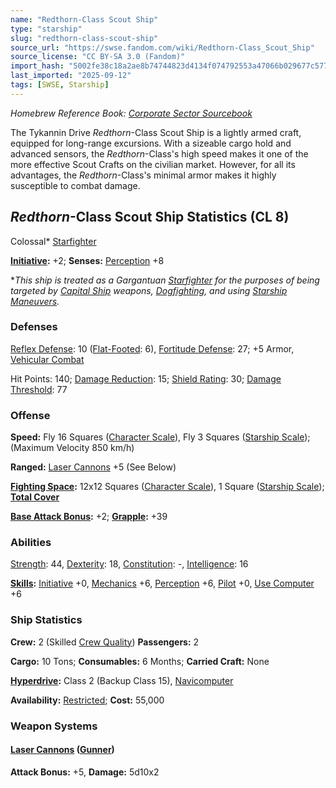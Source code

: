 ```yaml
---
name: "Redthorn-Class Scout Ship"
type: "starship"
slug: "redthorn-class-scout-ship"
source_url: "https://swse.fandom.com/wiki/Redthorn-Class_Scout_Ship"
source_license: "CC BY-SA 3.0 (Fandom)"
import_hash: "5002fe38c18a2ae8b74744823d4134f074792553a47066b029677c5778b28247"
last_imported: "2025-09-12"
tags: [SWSE, Starship]
---
```

*Homebrew Reference Book: [Corporate Sector Sourcebook](https://swse.fandom.com/wiki/Corporate_Sector_Sourcebook)*

The Tykannin Drive *Redthorn*-Class Scout Ship is a lightly armed craft, equipped for long-range excursions. With a sizeable cargo hold and advanced sensors, the *Redthorn*-Class's high speed makes it one of the more effective Scout Crafts on the civilian market. However, for all its advantages, the *Redthorn*-Class's minimal armor makes it highly susceptible to combat damage.

## *Redthorn*-Class Scout Ship Statistics (CL 8)
Colossal* [Starfighter](https://swse.fandom.com/wiki/Starfighter)

**[Initiative](https://swse.fandom.com/wiki/Initiative):** +2; **Senses:** [Perception](https://swse.fandom.com/wiki/Perception) +8

**This ship is treated as a Gargantuan [Starfighter](https://swse.fandom.com/wiki/Starfighter) for the purposes of being targeted by [Capital Ship](https://swse.fandom.com/wiki/Capital_Ship) weapons, [Dogfighting](https://swse.fandom.com/wiki/Dogfighting), and using [Starship Maneuvers](https://swse.fandom.com/wiki/Starship_Maneuvers).*
### Defenses
[Reflex Defense](https://swse.fandom.com/wiki/Reflex_Defense_(Vehicles)): 10 ([Flat-Footed](https://swse.fandom.com/wiki/Flat-Footed): 6), [Fortitude Defense](https://swse.fandom.com/wiki/Fortitude_Defense_(Vehicles)): 27; +5 Armor, [Vehicular Combat](https://swse.fandom.com/wiki/Vehicular_Combat)

Hit Points: 140; [Damage Reduction](https://swse.fandom.com/wiki/Damage_Reduction): 15; [Shield Rating](https://swse.fandom.com/wiki/Shield_Rating): 30; [Damage Threshold](https://swse.fandom.com/wiki/Damage_Threshold_(Vehicles)): 77
### Offense
**Speed:** Fly 16 Squares ([Character Scale](https://swse.fandom.com/wiki/Character_Scale)), Fly 3 Squares ([Starship Scale](https://swse.fandom.com/wiki/Starship_Scale)); (Maximum Velocity 850 km/h)

**Ranged:** [Laser Cannons](https://swse.fandom.com/wiki/Laser_Cannons) +5 (See Below)

**[Fighting Space](https://swse.fandom.com/wiki/Fighting_Space):** 12x12 Squares ([Character Scale](https://swse.fandom.com/wiki/Character_Scale)), 1 Square ([Starship Scale](https://swse.fandom.com/wiki/Starship_Scale)); **[Total Cover](https://swse.fandom.com/wiki/Total_Cover)**

**[Base Attack Bonus](https://swse.fandom.com/wiki/Base_Attack_Bonus):** +2; **[Grapple](https://swse.fandom.com/wiki/Grapple):** +39
### Abilities
[Strength](https://swse.fandom.com/wiki/Strength): 44, [Dexterity](https://swse.fandom.com/wiki/Dexterity): 18, [Constitution](https://swse.fandom.com/wiki/Constitution): -, [Intelligence](https://swse.fandom.com/wiki/Intelligence): 16

**[Skills](https://swse.fandom.com/wiki/Skills):** [Initiative](https://swse.fandom.com/wiki/Initiative) +0, [Mechanics](https://swse.fandom.com/wiki/Mechanics) +6, [Perception](https://swse.fandom.com/wiki/Perception) +6, [Pilot](https://swse.fandom.com/wiki/Pilot) +0, [Use Computer](https://swse.fandom.com/wiki/Use_Computer) +6
### Ship Statistics
**Crew:** 2 (Skilled [Crew Quality](https://swse.fandom.com/wiki/Crew_Quality)) **Passengers:** 2

**Cargo:** 10 Tons; **Consumables:** 6 Months; **Carried Craft:** None

**[Hyperdrive](https://swse.fandom.com/wiki/Hyperdrive):** Class 2 (Backup Class 15), [Navicomputer](https://swse.fandom.com/wiki/Navicomputer)

**Availability:** [Restricted](https://swse.fandom.com/wiki/Restricted); **Cost:** 55,000
### Weapon Systems
#### **[Laser Cannons](https://swse.fandom.com/wiki/Laser_Cannons) ([Gunner](https://swse.fandom.com/wiki/Gunner))**
**Attack Bonus:** +5, **Damage:** 5d10x2